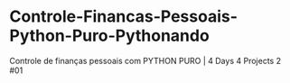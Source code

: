 # Controle-Financas-Pessoais-Python-Puro-Pythonando
Controle de finanças pessoais com PYTHON PURO | 4 Days 4 Projects 2 #01
